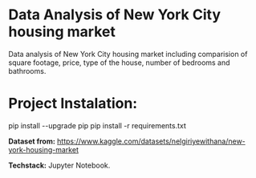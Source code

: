 # Data Analysis of New York City housing market
Data analysis of New York City housing market including comparision of square footage, price, type of the house, number of bedrooms and bathrooms.

# Project Instalation:

pip install --upgrade pip
pip install -r requirements.txt

**Dataset from:** https://www.kaggle.com/datasets/nelgiriyewithana/new-york-housing-market

**Techstack:** Jupyter Notebook.
